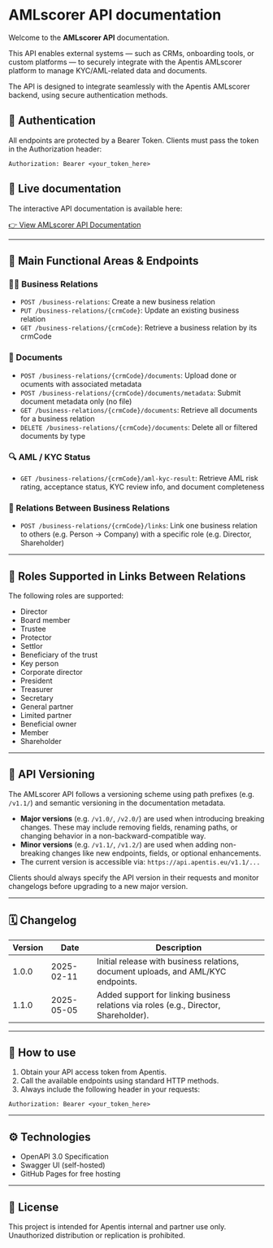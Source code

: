 # AMLscorer API documentation

Welcome to the **AMLscorer API** documentation.

This API enables external systems — such as CRMs, onboarding tools, or custom platforms — to securely integrate with the Apentis AMLscorer platform to manage KYC/AML-related data and documents.

The API is designed to integrate seamlessly with the Apentis AMLscorer backend, using secure authentication methods.

## 🔐 Authentication

All endpoints are protected by a Bearer Token. Clients must pass the token in the Authorization header:

```http
Authorization: Bearer <your_token_here>
```

## 🔗 Live documentation

The interactive API documentation is available here:

[👉 View AMLscorer API Documentation](https://aptma.github.io/apentis-amlscorer-api/)


---

## 📁 Main Functional Areas & Endpoints

### 🧑‍💼 Business Relations
- `POST /business-relations`: Create a new business relation
- `PUT /business-relations/{crmCode}`: Update an existing business relation
- `GET /business-relations/{crmCode}`: Retrieve a business relation by its crmCode

### 📄 Documents
- `POST /business-relations/{crmCode}/documents`: Upload done or ocuments with associated metadata 
- `POST /business-relations/{crmCode}/documents/metadata`: Submit document metadata only (no file)
- `GET /business-relations/{crmCode}/documents`: Retrieve all documents for a business relation
- `DELETE /business-relations/{crmCode}/documents`: Delete all or filtered documents by type

### 🔍 AML / KYC Status
- `GET /business-relations/{crmCode}/aml-kyc-result`: Retrieve AML risk rating, acceptance status, KYC review info, and document completeness

### 🔗 Relations Between Business Relations
- `POST /business-relations/{crmCode}/links`: Link one business relation to others (e.g. Person → Company) with a specific role (e.g. Director, Shareholder)

---

## 🧩 Roles Supported in Links Between Relations

The following roles are supported:
- Director
- Board member
- Trustee
- Protector
- Settlor
- Beneficiary of the trust
- Key person
- Corporate director
- President
- Treasurer
- Secretary
- General partner
- Limited partner
- Beneficial owner
- Member
- Shareholder


---


## 🔁 API Versioning

The AMLscorer API follows a versioning scheme using path prefixes (e.g. `/v1.1/`) and semantic versioning in the documentation metadata.

- **Major versions** (e.g. `/v1.0/`, `/v2.0/`) are used when introducing breaking changes. These may include removing fields, renaming paths, or changing behavior in a non-backward-compatible way.
- **Minor versions** (e.g. `/v1.1/`, `/v1.2/`) are used when adding non-breaking changes like new endpoints, fields, or optional enhancements.
- The current version is accessible via: `https://api.apentis.eu/v1.1/...`

Clients should always specify the API version in their requests and monitor changelogs before upgrading to a new major version.


---

## 🗓️ Changelog

| Version | Date       | Description                                                                 |
|---------|------------|-----------------------------------------------------------------------------|
| 1.0.0   | 2025-02-11 | Initial release with business relations, document uploads, and AML/KYC endpoints. |
| 1.1.0   | 2025-05-05 | Added support for linking business relations via roles (e.g., Director, Shareholder). |



---


## 🚀 How to use

1. Obtain your API access token from Apentis.
2. Call the available endpoints using standard HTTP methods.
3. Always include the following header in your requests:

```http
Authorization: Bearer <your_token_here>
```

---

## ⚙️ Technologies
- OpenAPI 3.0 Specification
- Swagger UI (self-hosted)
- GitHub Pages for free hosting

---

## 📄 License
This project is intended for Apentis internal and partner use only.
Unauthorized distribution or replication is prohibited.

